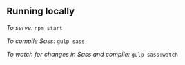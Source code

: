 ## Running locally

*To serve:* `npm start`

*To compile Sass:* `gulp sass`

*To watch for changes in Sass and compile:* `gulp sass:watch`